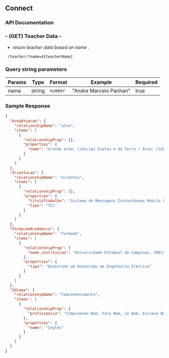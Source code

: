 ## Connect<IF>

### API Documentation

### - **(GET) Teacher Data -**

- _return teacher data based on name ._

```curl
 /teacher/?name=${teacherName}
```

### Query string parameters

| Params | Type   | Format   | Example                | Required |
| ------ | ------ | -------- | ---------------------- | -------- |
| name   | string | `number` | "Andre Marcelo Panhan" | true     |

### Sample Response

```json
{
  "AreaAtuacao": {
    "relationshipName": "atua",
    "items": [
      {
        "relationshipProp": {},
        "properties": {
          "nome": "Grande área: Ciências Exatas e da Terra / Área: Ciência da Computação / Subárea: Metodologia e Técnicas da Computação/Especialidade: Engenharia de Software."
        }
      }
    ]
  },
  "Orientacao": {
    "relationshipName": "orientou",
    "items": [
      {
        "relationshipProp": {},
        "properties": {
          "tituloTrabalho": "Sistema de Mensagens Instantâneas Mobile Baseado no Servidor Openfire",
          "tipo": "TCC"
        }
      }
    ]
  },
  "FormacaoAcademica": {
    "relationshipName": "formado",
    "items": [
      {
        "relationshipProp": {
          "nome_instituicao": "Universidade Estadual de Campinas, UNICAMP, Brasil"
        },
        "properties": {
          "tipo": "Doutorado em Doutorado em Engenharia Elétrica"
        }
      }
    ]
  },
  "Idioma": {
    "relationshipName": "temConhecimento",
    "items": [
      {
        "relationshipProp": {
          "proficiencia": "Compreende Bem, Fala Bem, Lê Bem, Escreve Bem."
        },
        "properties": {
          "nome": "Inglês"
        }
      }
    ]
  }
}
```

